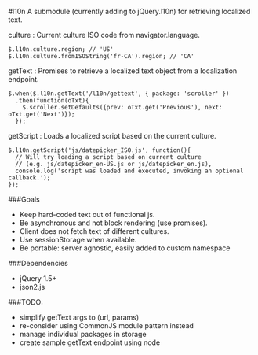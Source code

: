 #l10n
A submodule (currently adding to jQuery.l10n) for retrieving localized text.

culture : Current culture ISO code from navigator.language.
    
    $.l10n.culture.region; // 'US'
    $.l10n.culture.fromISOString('fr-CA').region; // 'CA'
    
getText : Promises to retrieve a localized text object from a localization endpoint.

    $.when($.l10n.getText('/l10n/gettext', { package: 'scroller' }) 
      .then(function(oTxt){
        $.scroller.setDefaults({prev: oTxt.get('Previous'), next: oTxt.get('Next')});
      });

getScript : Loads a localized script based on the current culture.

    $.l10n.getScript('js/datepicker_ISO.js', function(){
      // Will try loading a script based on current culture 
      // (e.g. js/datepicker_en-US.js or js/datepicker_en.js),
      console.log('script was loaded and executed, invoking an optional callback.');
    });

###Goals
* Keep hard-coded text out of functional js.
* Be asynchronous and not block rendering (use promises).
* Client does not fetch text of different cultures.
* Use sessionStorage when available.
* Be portable: server agnostic, easily added to custom namespace

###Dependencies

* jQuery 1.5+
* json2.js

###TODO:

* simplify getText args to (url, params)
* re-consider using CommonJS module pattern instead
* manage individual packages in storage
* create sample getText endpoint using node
